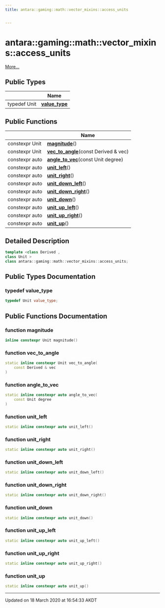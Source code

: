 ```yaml
---
title: antara::gaming::math::vector_mixins::access_units


---
```


# antara::gaming::math::vector_mixins::access_units




 [More...](#detailed-description)









## Public Types

|                | Name           |
| -------------- | -------------- |
| typedef Unit | **[value_type](Classes/classantara_1_1gaming_1_1math_1_1vector__mixins_1_1access__units.md#typedef-value_type)**  |


## Public Functions

|                | Name           |
| -------------- | -------------- |
| constexpr Unit | **[magnitude](Classes/classantara_1_1gaming_1_1math_1_1vector__mixins_1_1access__units.md#function-magnitude)**()  |
| constexpr Unit | **[vec_to_angle](Classes/classantara_1_1gaming_1_1math_1_1vector__mixins_1_1access__units.md#function-vec_to_angle)**(const Derived & vec)  |
| constexpr auto | **[angle_to_vec](Classes/classantara_1_1gaming_1_1math_1_1vector__mixins_1_1access__units.md#function-angle_to_vec)**(const Unit degree)  |
| constexpr auto | **[unit_left](Classes/classantara_1_1gaming_1_1math_1_1vector__mixins_1_1access__units.md#function-unit_left)**()  |
| constexpr auto | **[unit_right](Classes/classantara_1_1gaming_1_1math_1_1vector__mixins_1_1access__units.md#function-unit_right)**()  |
| constexpr auto | **[unit_down_left](Classes/classantara_1_1gaming_1_1math_1_1vector__mixins_1_1access__units.md#function-unit_down_left)**()  |
| constexpr auto | **[unit_down_right](Classes/classantara_1_1gaming_1_1math_1_1vector__mixins_1_1access__units.md#function-unit_down_right)**()  |
| constexpr auto | **[unit_down](Classes/classantara_1_1gaming_1_1math_1_1vector__mixins_1_1access__units.md#function-unit_down)**()  |
| constexpr auto | **[unit_up_left](Classes/classantara_1_1gaming_1_1math_1_1vector__mixins_1_1access__units.md#function-unit_up_left)**()  |
| constexpr auto | **[unit_up_right](Classes/classantara_1_1gaming_1_1math_1_1vector__mixins_1_1access__units.md#function-unit_up_right)**()  |
| constexpr auto | **[unit_up](Classes/classantara_1_1gaming_1_1math_1_1vector__mixins_1_1access__units.md#function-unit_up)**()  |








## Detailed Description

```cpp
template <class Derived ,
class Unit >
class antara::gaming::math::vector_mixins::access_units;
```





























## Public Types Documentation

### typedef value_type

```cpp
typedef Unit value_type;
```






























## Public Functions Documentation

### function magnitude

```cpp
inline constexpr Unit magnitude()
```




























### function vec_to_angle

```cpp
static inline constexpr Unit vec_to_angle(
    const Derived & vec
)
```




























### function angle_to_vec

```cpp
static inline constexpr auto angle_to_vec(
    const Unit degree
)
```




























### function unit_left

```cpp
static inline constexpr auto unit_left()
```




























### function unit_right

```cpp
static inline constexpr auto unit_right()
```




























### function unit_down_left

```cpp
static inline constexpr auto unit_down_left()
```




























### function unit_down_right

```cpp
static inline constexpr auto unit_down_right()
```




























### function unit_down

```cpp
static inline constexpr auto unit_down()
```




























### function unit_up_left

```cpp
static inline constexpr auto unit_up_left()
```




























### function unit_up_right

```cpp
static inline constexpr auto unit_up_right()
```




























### function unit_up

```cpp
static inline constexpr auto unit_up()
```


































-------------------------------

Updated on 18 March 2020 at 16:54:33 AKDT